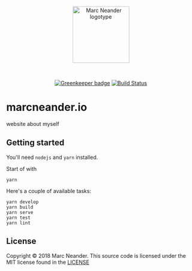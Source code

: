 <br />
<p align="center">
    <a href="https://marcneander.io">
        <img src="https://raw.githubusercontent.com/marcneander/marcneander.io/master/src/images/m-dark.png" alt="Marc Neander logotype" width="151"></a>
</p>
<br />
<p align="center">
    <a href="https://greenkeeper.io/">
        <img src="https://badges.greenkeeper.io/marcneander/marcneander.io.svg" alt="Greenkeeper badge"></a>
    <a href="https://travis-ci.com/marcneander/marcneander.io">
        <img src="https://api.travis-ci.com/marcneander/marcneander.io.svg?branch=master" alt="Build Status"></a>
</p>

# marcneander.io
website about myself

## Getting started

You'll need `nodejs` and `yarn` installed.

Start of with
```
yarn
```

Here's a couple of available tasks:
```
yarn develop
yarn build
yarn serve
yarn test
yarn lint
```

## License

Copyright © 2018 Marc Neander. This source code is licensed under the MIT
license found in the [LICENSE](https://github.com/marcneander/marcneander.io/blob/master/LICENSE)
